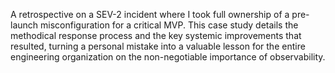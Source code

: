 A retrospective on a SEV-2 incident where I took full ownership of a pre-launch misconfiguration for a critical MVP. This case study details the methodical response process and the key systemic improvements that resulted, turning a personal mistake into a valuable lesson for the entire engineering organization on the non-negotiable importance of observability.
